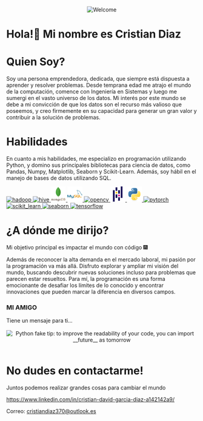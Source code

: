 <div align="center">
<img src="https://github.com/fnky/fnky/raw/fnky/img/welcome-fire.gif" alt="Welcome" align="center">
</div>

# Hola!👋 Mi nombre es Cristian Diaz

# Quien Soy?
Soy una persona emprendedora, dedicada, que siempre está dispuesta a aprender y resolver problemas. Desde temprana edad me atrajo el mundo de la computación, comence con Ingeniería en Sistemas y luego me sumergi en el vasto universo de los datos.
Mi interés por este mundo se debe a mi convicción de que los datos son el recurso más valioso que poseemos, y creo firmemente en su capacidad para generar un gran valor y contribuir a la solución de problemas.

# Habilidades
En cuanto a mis habilidades, me especializo en programación utilizando Python, y domino sus principales bibliotecas para ciencia de datos, como Pandas, Numpy, Matplotlib, Seaborn y Scikit-Learn. Además, soy hábil en el manejo de bases de datos utilizando SQL.

<p align="left"> <a href="https://hadoop.apache.org/" target="_blank" rel="noreferrer"> <img src="https://www.vectorlogo.zone/logos/apache_hadoop/apache_hadoop-icon.svg" alt="hadoop" width="40" height="40"/> </a> <a href="https://hive.apache.org/" target="_blank" rel="noreferrer"> <img src="https://www.vectorlogo.zone/logos/apache_hive/apache_hive-icon.svg" alt="hive" width="40" height="40"/> </a> <a href="https://www.mongodb.com/" target="_blank" rel="noreferrer"> <img src="https://raw.githubusercontent.com/devicons/devicon/master/icons/mongodb/mongodb-original-wordmark.svg" alt="mongodb" width="40" height="40"/> </a> <a href="https://www.mysql.com/" target="_blank" rel="noreferrer"> <img src="https://raw.githubusercontent.com/devicons/devicon/master/icons/mysql/mysql-original-wordmark.svg" alt="mysql" width="40" height="40"/> </a> <a href="https://opencv.org/" target="_blank" rel="noreferrer"> <img src="https://www.vectorlogo.zone/logos/opencv/opencv-icon.svg" alt="opencv" width="40" height="40"/> </a> <a href="https://pandas.pydata.org/" target="_blank" rel="noreferrer"> <img src="https://raw.githubusercontent.com/devicons/devicon/2ae2a900d2f041da66e950e4d48052658d850630/icons/pandas/pandas-original.svg" alt="pandas" width="40" height="40"/> </a> <a href="https://www.python.org" target="_blank" rel="noreferrer"> <img src="https://raw.githubusercontent.com/devicons/devicon/master/icons/python/python-original.svg" alt="python" width="40" height="40"/> </a> <a href="https://pytorch.org/" target="_blank" rel="noreferrer"> <img src="https://www.vectorlogo.zone/logos/pytorch/pytorch-icon.svg" alt="pytorch" width="40" height="40"/> </a> <a href="https://scikit-learn.org/" target="_blank" rel="noreferrer"> <img src="https://upload.wikimedia.org/wikipedia/commons/0/05/Scikit_learn_logo_small.svg" alt="scikit_learn" width="40" height="40"/> </a> <a href="https://seaborn.pydata.org/" target="_blank" rel="noreferrer"> <img src="https://seaborn.pydata.org/_images/logo-mark-lightbg.svg" alt="seaborn" width="40" height="40"/> </a> <a href="https://www.tensorflow.org" target="_blank" rel="noreferrer"> <img src="https://www.vectorlogo.zone/logos/tensorflow/tensorflow-icon.svg" alt="tensorflow" width="40" height="40"/> </a> </p>

# ¿A dónde me dirijo?

Mi objetivo principal es impactar el mundo con código 🎆

Además de reconocer la alta demanda en el mercado laboral, mi pasión por la programación va más allá. Disfruto explorar y ampliar mi visión del mundo, buscando descubrir nuevas soluciones incluso para problemas que parecen estar resueltos. Para mí, la programación es una forma emocionante de desafiar los límites de lo conocido y encontrar innovaciones que pueden marcar la diferencia en diversos campos.

<h3>MI AMIGO</h3>
Tiene un mensaje para ti...

<br>
<br>
<div align="center">
  <img src="https://user-images.githubusercontent.com/38964964/167205200-026483f2-8b0f-4101-b76f-96347a246889.png" width="50%" alt="Python fake tip: to improve the readability of your code, you can import __future__ as tomorrow">
</div>
<br>

# No dudes en contactarme!

Juntos podemos realizar grandes cosas para cambiar el mundo

https://www.linkedin.com/in/cristian-david-garcia-diaz-a142142a9/

Correo: cristiandiaz370@outlook.es




